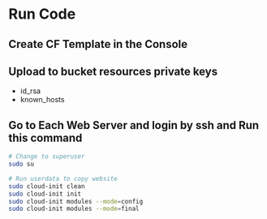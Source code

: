 # Run Code

## Create CF Template in the Console


## Upload to bucket resources private keys
- id_rsa
- known_hosts

## Go to Each Web Server and login by ssh and Run this command
```bash
# Change to superuser
sudo su

# Run userdata to copy website
sudo cloud-init clean
sudo cloud-init init
sudo cloud-init modules --mode=config
sudo cloud-init modules --mode=final
```
